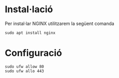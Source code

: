 # Instal·lació
Per instal·lar NGINX utilitzarem la següent comanda
```console
sudo apt install nginx
```

# Configuració
```console
sudo ufw allow 80
sudo ufw allo 443
```
